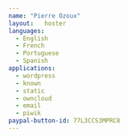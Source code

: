 ```yaml
---
name: "Pierre Ozoux"
layout:   hoster
languages:
  - English
  - French
  - Portuguese
  - Spanish
applications:
  - wordpress
  - known
  - static
  - owncloud
  - email
  - piwik
paypal-button-id: 77L3CCS3MPRC8
---
```


